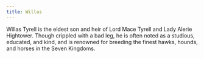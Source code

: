 ```yaml
---
title: Willas
---
```


Willas Tyrell is the eldest son and heir of Lord Mace Tyrell and Lady Alerie Hightower. Though crippled with a bad leg, he is often noted as a studious, educated, and kind, and is renowned for breeding the finest hawks, hounds, and horses in the Seven Kingdoms. 


